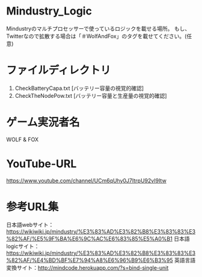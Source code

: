 # Mindustry_Logic
Mindustryのマルチプロセッサーで使っているロジックを載せる場所。
もし、Twitterなので拡散する場合は「＃WolfAndFox」のタグを載せてください。(任意)

# ファイルディレクトリ
1. CheckBatteryCapa.txt [バッテリー容量の視覚的確認]
2. CheckTheNodePow.txt [バッテリー容量と生産量の視覚的確認]

# ゲーム実況者名
WOLF & FOX

# YouTube-URL
https://www.youtube.com/channel/UCm6qUhy0J7ItrpU92vI9Itw

# 参考URL集
日本語webサイト：https://wikiwiki.jp/mindustry/%E3%83%AD%E3%82%B8%E3%83%83%E3%82%AF/%E5%9F%BA%E6%9C%AC%E6%83%85%E5%A0%B1
日本語logicサイト：https://wikiwiki.jp/mindustry/%E3%83%AD%E3%82%B8%E3%83%83%E3%82%AF/%E4%BD%BF%E7%94%A8%E6%96%B9%E6%B3%95
英語言語変換サイト：http://mindcode.herokuapp.com/?s=bind-single-unit
